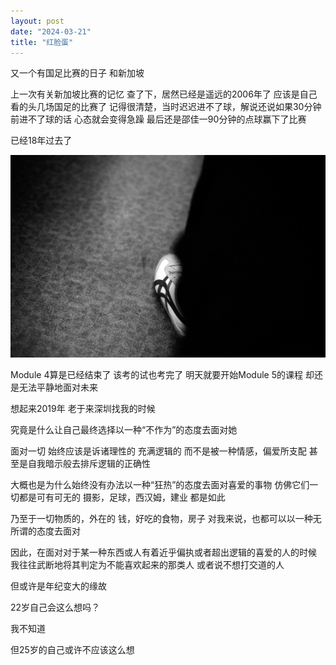 ```yaml
---
layout: post
date: "2024-03-21"
title: "红脸蛋"
---
```


又一个有国足比赛的日子
和新加坡

上一次有关新加坡比赛的记忆
查了下，居然已经是遥远的2006年了
应该是自己看的头几场国足的比赛了
记得很清楚，当时迟迟进不了球，解说还说如果30分钟前进不了球的话
心态就会变得急躁
最后还是邵佳一90分钟的点球赢下了比赛

已经18年过去了

<img alt="Foot" src="/assets/posts/foot-1.jpg" class="post-image black"/>

Module 4算是已经结束了
该考的试也考完了
明天就要开始Module 5的课程
却还是无法平静地面对未来

想起来2019年
老于来深圳找我的时候

究竟是什么让自己最终选择以一种“不作为”的态度去面对她

面对一切
始终应该是诉诸理性的
充满逻辑的
而不是被一种情感，偏爱所支配
甚至是自我暗示般去排斥逻辑的正确性

大概也是为什么始终没有办法以一种“狂热”的态度去面对喜爱的事物
仿佛它们一切都是可有可无的
摄影，足球，西汉姆，建业
都是如此

乃至于一切物质的，外在的
钱，好吃的食物，房子
对我来说，也都可以以一种无所谓的态度去面对

因此，在面对对于某一种东西或人有着近乎偏执或者超出逻辑的喜爱的人的时候
我往往武断地将其判定为不能喜欢起来的那类人
或者说不想打交道的人

但或许是年纪变大的缘故

22岁自己会这么想吗？

我不知道

但25岁的自己或许不应该这么想

